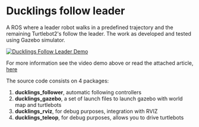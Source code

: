 # Ducklings follow leader

A ROS where a leader robot walks in a predefined trajectory and the remaining Turtlebot2's follow the leader. The work as developed and tested using Gazebo simulator.

[![Ducklings Follow Leader Demo](https://img.youtube.com/vi/MRKCEkJYjbg/0.jpg)](https://www.youtube.com/watch?v=MRKCEkJYjbg)

For more information see the video demo above or read the attached article, [here](https://github.com/danfergo/DucklingsFollowLeader/blob/master/Article%20-%20Ducklings%20Follow%20Leader.pdf)

The source code consists on 4 packages:

1. **ducklings_follower**, automatic following controllers
2. **ducklings_gazebo**, a set of launch files to launch gazebo with world map and turtlebots
3. **ducklings_rviz**, for debug purposes, integration with RVIZ
4. **ducklings_teleop**, for debug purposes, allows you to drive turtlebots

